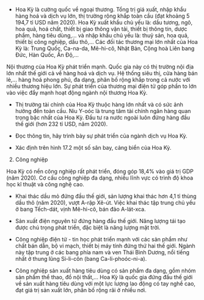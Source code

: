 - Hoa Kỳ là cường quốc về ngoại thương. Tổng trị giá xuất, nhập khẩu hàng hoá và dịch vụ lớn, thị trường rộng khắp toàn cầu (đạt khoảng 5 194,7 tỉ USD năm 2020). Hoa Kỳ xuất khẩu chủ yếu là: dầu tương, ngô, hoa quả, hoá chất, thiết bị giao thông vận tải, thiết bị thông tin, dược phẩm, hàng tiêu dùng,... và nhập khẩu chủ yếu là: thuỷ sản, hoa quả, thiết bị công nghiệp, dầu thô,... Các đối tác thương mại lớn nhất của Hoa Kỳ là: Trung Quốc, Ca-na-da, Mê-hi-cô, Nhật Bản, Cộng hoà Liên bang Đức, Hàn Quốc, Ấn Độ,...

Nội thương của Hoa Kỳ phát triển mạnh. Quốc gia này có thị trường nội địa lớn nhất thế giới cả về hàng hoá và dịch vụ. Hệ thống siêu thị, cửa hàng bán lẻ,... hàng hoá phong phú, đa dạng, phân bố rộng khắp trong cả nước với nhiều thương hiệu lớn. Sự phát triển của thương mại điện tử góp phần to lớn vào việc đẩy mạnh hoạt động ngành nội thương Hoa Kỳ.

- Thị trường tài chính của Hoa Kỳ thuộc hàng lớn nhất và có sức ảnh hưởng đến toàn cầu. Niu Y-oóc là trung tâm tài chính ngân hàng quan trọng bậc nhất của Hoa Kỳ. Đầu tư ra nước ngoài luôn đứng hàng đầu thế giới (hơn 232 tỉ USD, năm 2020).

- Đọc thông tin, hãy trình bày sự phát triển của ngành dịch vụ Hoa Kỳ.
- Xác định trên hình 17.2 một số sân bay, cảng biển của Hoa Kỳ.

2. Công nghiệp

Hoa Kỳ có nền công nghiệp rất phát triển, đóng góp 18,4% vào giá trị GDP (năm 2020). Cơ cấu công nghiệp đa dạng, nhiều lĩnh vực có trình độ khoa học kĩ thuật và công nghệ cao.

- Khai thác dầu mỏ đứng đầu thế giới, sản lượng khai thác hơn 4,1 tỉ thùng dầu thô (năm 2020), vượt A-rập Xê-út. Việc khai thác tập trung chủ yếu ở bang Tếch-dát, vịnh Mê-hi-cô, bán đảo A-lát-xca.

- Sản xuất điện nguyên tử đứng hàng đầu thế giới. Năng lượng tái tạo được chú trọng phát triển, đặc biệt là năng lượng mặt trời.

- Công nghiệp điện tử - tin học phát triển mạnh với các sản phẩm như chất bán dẫn, bộ vi mạch, thiết bị máy tính đứng thứ hai thế giới. Ngành này tập trung ở các bang phía nam và ven Thái Bình Dương, nổi tiếng nhất ở thung lũng Si-li-côn (bang Ca-li-phoóc-ni-a).

- Công nghiệp sản xuất hàng tiêu dùng có sản phẩm đa dạng, gồm nhóm sản phẩm thể thao, đồ nội thất,... Hoa Kỳ là quốc gia đứng đầu thế giới về sản xuất hàng tiêu dùng với một lực lượng lao động có tay nghề cao, đạt giá trị sản xuất lớn, phân bố rộng rãi ở nhiều nơi.